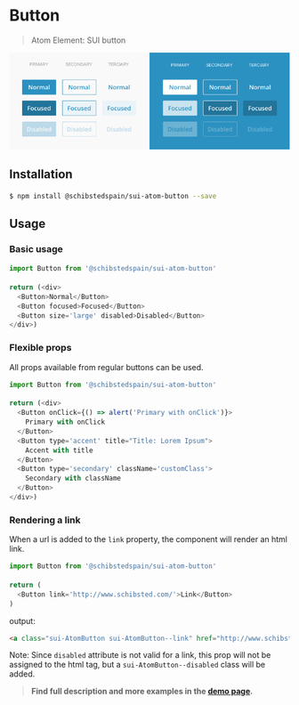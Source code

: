 # Button

> Atom Element: SUI button

![](./assets/screenshot.png)

## Installation

```sh
$ npm install @schibstedspain/sui-atom-button --save
```

## Usage

### Basic usage

```js
import Button from '@schibstedspain/sui-atom-button'

return (<div>
  <Button>Normal</Button>
  <Button focused>Focused</Button>
  <Button size='large' disabled>Disabled</Button>
</div>)

```

### Flexible props

All props available from regular buttons can be used.

```js
import Button from '@schibstedspain/sui-atom-button'

return (<div>
  <Button onClick={() => alert('Primary with onClick')}>
    Primary with onClick
  </Button>
  <Button type='accent' title="Title: Lorem Ipsum">
    Accent with title
  </Button>
  <Button type='secondary' className='customClass'>
    Secondary with className
  </Button>
</div>)

```

### Rendering a link
When a url is added to the `link` property, the component will render an html link.

```js
import Button from '@schibstedspain/sui-atom-button'

return (
  <Button link='http://www.schibsted.com/'>Link</Button>
)

```

output:

```html
<a class="sui-AtomButton sui-AtomButton--link" href="http://www.schibsted.com/">Link</a>
```

Note: Since `disabled` attribute is not valid for a link, this prop will not be assigned to the html tag, but a `sui-AtomButton--disabled` class will be added.

> **Find full description and more examples in the [demo page](https://sui-components.now.sh/workbench/atom/button).**
